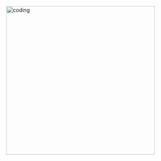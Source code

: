 <img align="right" alt="coding" width="400" src="https://media.tenor.com/6JptszQgCnkAAAAj/text-work.gif">
 

